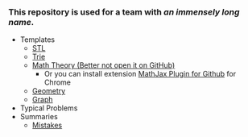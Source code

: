 ### This repository is used for a team with ***an immensely long name***.
* Templates
  * [STL](/Templates/STL.md)
  * [Trie](/Templates/Trie.md)
  * [Math Theory (Better not open it on GitHub)](/Templates/Math%20Theory.md)
    * Or you can install extension [MathJax Plugin for Github](https://chrome.google.com/webstore/detail/mathjax-plugin-for-github/ioemnmodlmafdkllaclgeombjnmnbima) for Chrome
  * [Geometry](/Templates/Geometry.md)
  * [Graph](/Templates/Graph.md)
* Typical Problems
* Summaries
  * [Mistakes](/Summaries/Mistakes.md)
